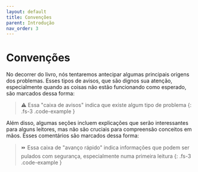 ```yaml
---
layout: default
title: Convenções
parent: Introdução
nav_order: 3
---
```


# Convenções

No decorrer do livro, nós tentaremos antecipar algumas principais origens dos problemas. Esses tipos de avisos, que são dignos sua atenção, especialmente quando as coisas não estão funcionando como esperado, são marcados dessa forma:

> ⚠️ Essa "caixa de avisos" indica que existe algum tipo de problema
{: .fs-3 .code-example }

Além disso, algumas seções incluem explicações que serão interessantes para alguns leitores, mas não são cruciais para compreensão conceitos em mãos. Esses comentários são marcados dessa forma: 

> ⏩ Essa caixa de "avanço rápido" indica informações que podem ser pulados com segurança, especialmente numa primeira leitura
{: .fs-3 .code-example }
